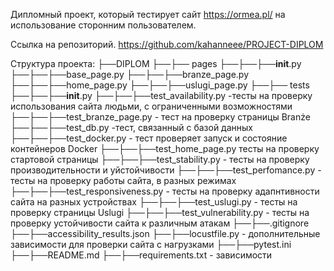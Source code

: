 Дипломный проект, который тестирует сайт https://ormea.pl/ на использование сторонним пользователем. 

Ссылка на репозиторий. https://github.com/kahanneee/PROJECT-DIPLOM

Структура проекта:
├──DIPLOM
├──├── pages
├──├──├──__init__.py
├──├──├──base_page.py
├──├──├──branze_page.py
├──├──├──home_page.py
├──├──├──uslugi_page.py
├──├── tests
├──├──├──__init__.py
├──├──├──test_availability.py -тесты на проверку использования сайта людьми, с ограниченными возможностями 
├──├──├──test_branze_page.py - тест на проверку страницы Branże
├──├──├──test_db.py -тест, связанный с базой данных
├──├──├──test_docker.py - тест проверяет запуск и состояние контейнеров Docker
├──├──├──test_home_page.py  тесты на проверку стартовой страницы
├──├──├──test_stability.py - тесты на проверку производительности и уйстойчивости 
├──├──├──test_perfomance.py - тесты на проверку работы сайта, в разных режимах
├──├──├──test_responsiveness.py - тесты на проверку адапнтивности сайта на разных устройствах
├──├──├──test_uslugi.py - тесты на проверку страницы Uslugi
├──├──├──test_vulnerability.py - тесты на проверку устойчивости сайта к различным атакам
├──├──.gitignore
├──├──accessibility_results.json
├──├──locustfile.py - дополнительные зависимости для проверки сайта с нагрузками 
├──├──pytest.ini 
├──├──README.md
├──├──requirements.txt - зависимости 
